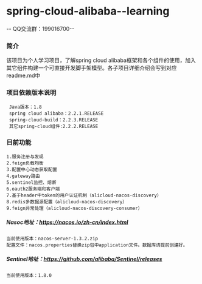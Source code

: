 # spring-cloud-alibaba--learning
-- QQ交流群：199016700--
### 简介
该项目为个人学习项目，了解spring cloud alibaba框架和各个组件的使用，加入其它组件构建一个可直接开发脚手架模型。各子项目详细介绍会写到对应readme.md中
### 项目依赖版本说明
     Java版本：1.8
     spring cloud alibaba：2.2.1.RELEASE
     spring-cloud-build：2.2.3.RELEASE
     其它spring-cloud组件:2.2.2.RELEASE
### 目前功能
    1.服务注册与发现
    2.feign负载均衡
    3.配置中心动态获取配置
    4.gateway路由
    5.sentinel监控、熔断
    6.oauth2服务端和客户端
    7.基于header中token的用户认证机制（alicloud-nacos-discovery）
    8.redis多数据源配置（alicloud-nacos-discovery）
    9.feign异常处理（alicloud-nacos-discovery-consumer）
##### Nasoc地址：https://nacos.io/zh-cn/index.html
    当前使用版本：nacos-server-1.3.2.zip
    配置文件：nacos.properties替换zip包中application文件。数据库请提前创建好。
##### Sentinel地址：https://github.com/alibaba/Sentinel/releases
    当前使用版本：1.8.0
